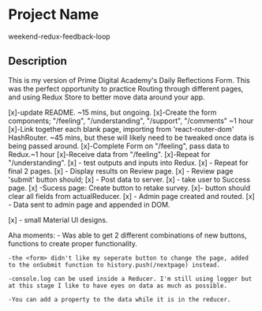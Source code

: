 # Project Name
weekend-redux-feedback-loop

## Description

This is my version of Prime Digital Academy's Daily Reflections Form.  This was the perfect opportunity to practice Routing through different pages, and using Redux Store to better move data around your app.

[x]-update README. ~15 mins, but ongoing.
[x]-Create the form components; "/feeling", "/understanding", "/support", "/comments" ~1 hour
[x]-Link together each blank page, importing from 'react-router-dom' HashRouter. ~45 mins, but these will likely need to be tweaked once data is being passed around.
[x]-Complete Form on "/feeling", pass data to Redux.~1 hour
[x]-Receive data from "/feeling".
[x]-Repeat for "/understanding".
[x] - test outputs and inputs into Redux.
[x] - Repeat for final 2 pages.
[x] - Display results on Review page.
[x] - Review page 'submit' button should;
       [x] - Post data to server.
       [x] - take user to Success page.
[x]  -Sucess page: Create button to retake survey.
    [x]- button should clear all fields from actualReducer.
[x] - Admin page created and routed.
[x] - Data sent to admin page and appended in DOM.

[x] - small Material UI designs.


Aha moments: 
    - Was able to get 2 different combinations of new buttons, functions to create proper functionality.

    -the <form> didn't like my seperate button to change the page, added to the onSubmit function to history.push(/nextpage) instead.

    -console.log can be used inside a Reducer. I'm still using logger but at this stage I like to have eyes on data as much as possible.

    -You can add a property to the data while it is in the reducer. 

    
